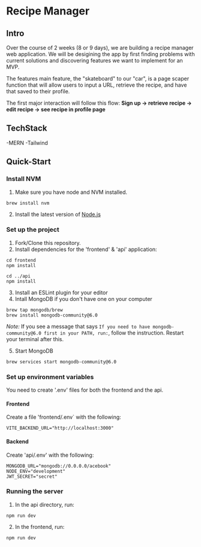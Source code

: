 # Recipe Manager

## Intro

Over the course of 2 weeks (8 or 9 days), we are building a recipe
manager web application. 
We will be desigining the app by first finding problems with current
solutions and discovering features we want to implement for an MVP. 

The features main feature, the "skateboard" to our "car", is a page
scaper function that will allow users to input a URL, retrieve the
recipe, and have that saved to their profile. 

The first major interaction will follow this flow:
**Sign up -> retrieve recipe -> edit recipe -> see recipe in profile page**

## TechStack
-MERN
-Tailwind

## Quick-Start

### Install NVM
1. Make sure you have node and NVM installed. 
```
brew install nvm
```
2. Install the latest version of [Node.js](https://nodejs.org/en/)

### Set up the project
1. Fork/Clone this repository.
2. Install dependencies for the 'frontend' & 'api' application: 

```
cd frontend
npm install

cd ../api
npm install
```

3. Install an ESLint plugin for your editor
4. Intall MongoDB if you don't have one on your computer

```
brew tap mongodb/brew
brew install mongodb-community@6.0
```
   _Note:_ If you see a message that says
   `If you need to have mongodb-community@6.0 first in your PATH, run:`, follow
   the instruction. Restart your terminal after this.

5. Start MongoDB

```
brew services start mongodb-community@6.0
```

### Set up environment variables

You need to create '.env' files for both the frontend and the api.

#### Frontend
Create a file 'frontend/.env` with the following:

```
VITE_BACKEND_URL="http://localhost:3000"
```

#### Backend
Create 'api/.env' with the following:

```
MONGODB_URL="mongodb://0.0.0.0/acebook"
NODE_ENV="development"
JWT_SECRET="secret"
```

### Running the server

1. In the api directory, run:
```
npm run dev
```
2. In the frontend, run:
```
npm run dev
```

